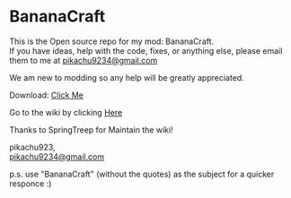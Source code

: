 # BananaCraft

This is the Open source repo for my mod: BananaCraft.      
  If you have ideas, help with the code, fixes, or anything else, please email them to me at pikachu9234@gmail.com      
  
  We am new to modding so any help will be greatly appreciated.      
  
  Download: [Click Me](http://goo.gl/QP4kaq)     
  
  Go to the wiki by clicking [Here](https://github.com/pikachu923/BananaCraft/wiki/Welcome-to-the-BananaCraft-Wiki)     
  
  Thanks to SpringTreep for Maintain the wiki!
  
pikachu923,      
  pikachu9234@gmail.com      
  
p.s. use "BananaCraft" (without the quotes) as the subject for a quicker responce :)
  
